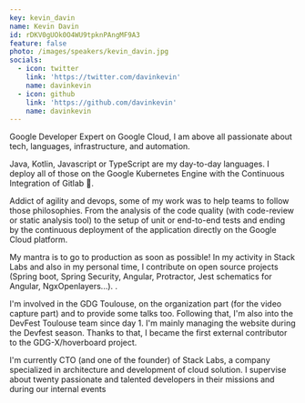 ```yaml
---
key: kevin_davin
name: Kevin Davin
id: rDKV0gUOk0O4WU9tpknPAngMF9A3
feature: false
photo: /images/speakers/kevin_davin.jpg
socials:
  - icon: twitter
    link: 'https://twitter.com/davinkevin'
    name: davinkevin
  - icon: github
    link: 'https://github.com/davinkevin'
    name: davinkevin
---
```

Google Developer Expert on Google Cloud, I am above all passionate about tech, languages, infrastructure, and automation. 

Java, Kotlin, Javascript or TypeScript are my day-to-day languages. I deploy all of those on the Google Kubernetes Engine with the Continuous Integration of Gitlab 🚀. 

Addict of agility and devops, some of my work was to help teams to follow those philosophies. From the analysis of the code quality (with code-review or static analysis tool) to the setup of unit or end-to-end tests and ending by the continuous deployment of the application directly on the Google Cloud platform. 

My mantra is to go to production as soon as possible! In my activity in Stack Labs and also in my personal time, I contribute on open source projects (Spring boot, Spring Security, Angular, Protractor, Jest schematics for Angular, NgxOpenlayers...). . 

I'm involved in the GDG Toulouse, on the organization part (for the video capture part) and to provide some talks too. Following that, I'm also into the DevFest Toulouse team since day 1. I'm mainly managing the website during the Devfest season. Thanks to that, I became the first external contributor to the GDG-X/hoverboard project. 

I'm currently CTO (and one of the founder) of Stack Labs, a company specialized in architecture and development of cloud solution. I supervise about twenty passionate and talented developers in their missions and during our internal events